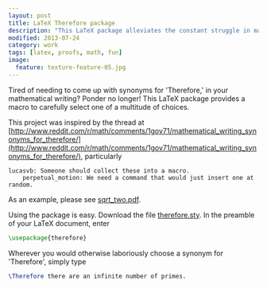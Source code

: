 ```yaml
---
layout: post
title: LaTeX Therefore package
description: "This LaTeX package alleviates the constant struggle in mathematical writing of finding synonyms for 'therefore'."
modified: 2013-07-24
category: work
tags: [latex, proofs, math, fun]
image:
  feature: texture-feature-05.jpg
---
```


Tired of needing to come up with synonyms for 'Therefore,' in your mathematical writing? Ponder no longer! This LaTeX package provides a macro to carefully select one of a multitude of choices. 

This project was inspired by the thread at [http://www.reddit.com/r/math/comments/1gov71/mathematical_writing_synonyms_for_therefore/](http://www.reddit.com/r/math/comments/1gov71/mathematical_writing_synonyms_for_therefore/),  particularly 

```
lucasvb: Someone should collect these into a macro.
    perpetual_motion: We need a command that would just insert one at random.
```

As an example, please see [sqrt_two.pdf](https://docs.google.com/file/d/0B5P_UFIGCcUaOWxxeEVoNGp4ZlU/edit?usp=sharing).

Using the package is easy. Download the file [therefore.sty](http://raw.github.com/bgschiller/latex-therefore/therefore.sty). In the preamble of your LaTeX document, enter
```latex
\usepackage{therefore}
```

Wherever you would otherwise laboriously choose a synonym for 'Therefore', simply type

```latex
\Therefore there are an infinite number of primes.
```


